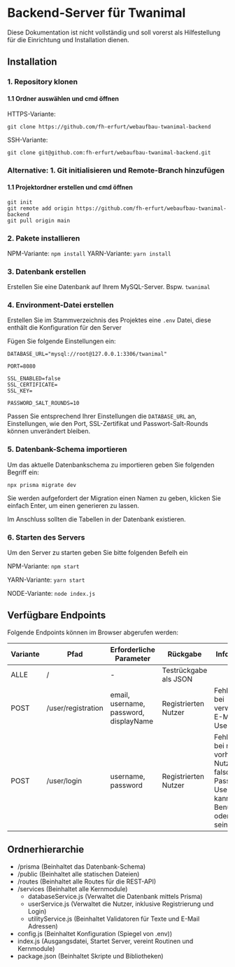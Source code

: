 # Backend-Server für Twanimal

Diese Dokumentation ist nicht vollständig und soll vorerst als Hilfestellung für die Einrichtung und Installation dienen.

## Installation

### 1. Repository klonen

#### 1.1 Ordner auswählen und cmd öffnen

HTTPS-Variante: 

```
git clone https://github.com/fh-erfurt/webaufbau-twanimal-backend
```

SSH-Variante: 

```
git clone git@github.com:fh-erfurt/webaufbau-twanimal-backend.git
```

### Alternative: 1. Git initialisieren und Remote-Branch hinzufügen

#### 1.1 Projektordner erstellen und cmd öffnen

```
git init
git remote add origin https://github.com/fh-erfurt/webaufbau-twanimal-backend
git pull origin main
```

### 2. Pakete installieren

NPM-Variante: ```npm install```
YARN-Variante: ```yarn install```

### 3. Datenbank erstellen

Erstellen Sie eine Datenbank auf Ihrem MySQL-Server. Bspw. ``twanimal``

### 4. Environment-Datei erstellen

Erstellen Sie im Stammverzeichnis des Projektes eine ``.env`` Datei, diese enthält die Konfiguration für den Server

Fügen Sie folgende Einstellungen ein:

```
DATABASE_URL="mysql://root@127.0.0.1:3306/twanimal"

PORT=8080

SSL_ENABLED=false
SSL_CERTIFICATE=
SSL_KEY=

PASSWORD_SALT_ROUNDS=10
```

Passen Sie entsprechend Ihrer Einstellungen die ```DATABASE_URL``` an, Einstellungen, wie den Port, SSL-Zertifikat und Passwort-Salt-Rounds können unverändert bleiben.

### 5. Datenbank-Schema importieren

Um das aktuelle Datenbankschema zu importieren geben Sie folgenden Begriff ein:

```
npx prisma migrate dev
```

Sie werden aufgefordert der Migration einen Namen zu geben, klicken Sie einfach Enter, um einen generieren zu lassen.

Im Anschluss sollten die Tabellen in der Datenbank existieren.

### 6. Starten des Servers

Um den Server zu starten geben Sie bitte folgenden Befelh ein

NPM-Variante: ```npm start```

YARN-Variante: ```yarn start```

NODE-Variante: ```node index.js```

## Verfügbare Endpoints

Folgende Endpoints können im Browser abgerufen werden:

Variante | Pfad | Erforderliche Parameter | Rückgabe | Informationen
--- | --- | --- | --- | ---
ALLE | / | - | Testrückgabe  als JSON
POST | /user/registration | email, username, password, displayName | Registrierten Nutzer | Fehlerrückgabe bei verwendeter E-Mail oder Username
POST | /user/login | username, password | Registrierten Nutzer | Fehlerrückgabe bei nicht vorhandenem Nutzer oder falschem Passwort, Username kann Benutzername oder E-Mail sein

## Ordnerhierarchie

- /prisma (Beinhaltet das Datenbank-Schema)
- /public (Beinhaltet alle statischen Dateien)
- /routes (Beinhaltet alle Routes für die REST-API)
- /services (Beinhaltet alle Kernmodule)
    - databaseService.js (Verwaltet die Datenbank mittels Prisma)
    - userService.js (Verwaltet die Nutzer, inklusive Registrierung und Login)
    - utilityService.js (Beinhaltet Validatoren für Texte und E-Mail Adressen)
- config.js (Beinhaltet Konfiguration (Spiegel von .env))
- index.js (Ausgangsdatei, Startet Server, vereint Routinen und Kernmodule)
- package.json (Beinhaltet Skripte und Bibliotheken)